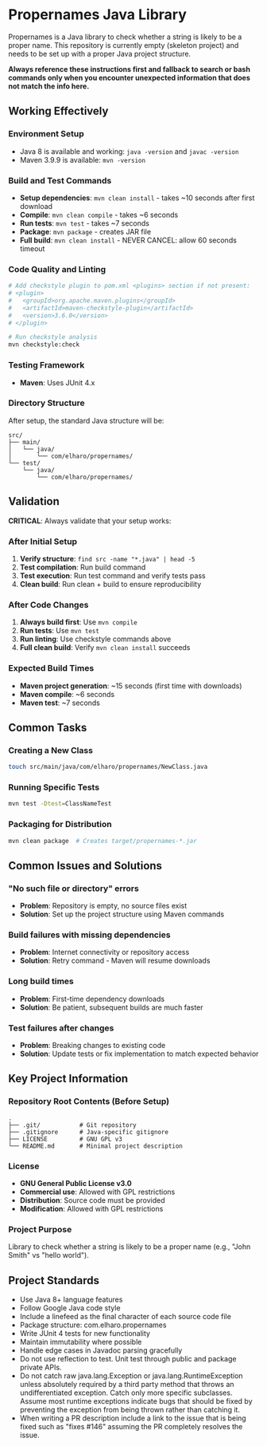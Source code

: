 # Propernames Java Library

Propernames is a Java library to check whether a string is likely to be a proper name. This repository is currently empty (skeleton project) and needs to be set up with a proper Java project structure.

**Always reference these instructions first and fallback to search or bash commands only when you encounter unexpected information that does not match the info here.**

## Working Effectively

### Environment Setup
- Java 8 is available and working: `java -version` and `javac -version`
- Maven 3.9.9 is available: `mvn -version`

### Build and Test Commands
- **Setup dependencies**: `mvn clean install` - takes ~10 seconds after first download
- **Compile**: `mvn clean compile` - takes ~6 seconds
- **Run tests**: `mvn test` - takes ~7 seconds  
- **Package**: `mvn package` - creates JAR file
- **Full build**: `mvn clean install` - NEVER CANCEL: allow 60 seconds timeout

### Code Quality and Linting
```bash
# Add checkstyle plugin to pom.xml <plugins> section if not present:
# <plugin>
#   <groupId>org.apache.maven.plugins</groupId>
#   <artifactId>maven-checkstyle-plugin</artifactId>
#   <version>3.6.0</version>
# </plugin>

# Run checkstyle analysis
mvn checkstyle:check
```

### Testing Framework
- **Maven**: Uses JUnit 4.x 

### Directory Structure
After setup, the standard Java structure will be:
```
src/
├── main/
│   └── java/
│       └── com/elharo/propernames/
└── test/
    └── java/
        └── com/elharo/propernames/
```

## Validation

**CRITICAL**: Always validate that your setup works:

### After Initial Setup
1. **Verify structure**: `find src -name "*.java" | head -5`
2. **Test compilation**: Run build command
3. **Test execution**: Run test command and verify tests pass
4. **Clean build**: Run clean + build to ensure reproducibility

### After Code Changes
1. **Always build first**: Use `mvn compile`
2. **Run tests**: Use `mvn test`
3. **Run linting**: Use checkstyle commands above
4. **Full clean build**: Verify `mvn clean install` succeeds

### Expected Build Times
- **Maven project generation**: ~15 seconds (first time with downloads)
- **Maven compile**: ~6 seconds 
- **Maven test**: ~7 seconds

## Common Tasks

### Creating a New Class
```bash
touch src/main/java/com/elharo/propernames/NewClass.java
```

### Running Specific Tests
```bash
mvn test -Dtest=ClassNameTest
```

### Packaging for Distribution
```bash
mvn clean package  # Creates target/propernames-*.jar
```

## Common Issues and Solutions

### "No such file or directory" errors
- **Problem**: Repository is empty, no source files exist
- **Solution**: Set up the project structure using Maven commands

### Build failures with missing dependencies
- **Problem**: Internet connectivity or repository access
- **Solution**: Retry command - Maven will resume downloads

### Long build times
- **Problem**: First-time dependency downloads
- **Solution**: Be patient, subsequent builds are much faster

### Test failures after changes
- **Problem**: Breaking changes to existing code
- **Solution**: Update tests or fix implementation to match expected behavior

## Key Project Information

### Repository Root Contents (Before Setup)
```
.
├── .git/           # Git repository
├── .gitignore      # Java-specific gitignore
├── LICENSE         # GNU GPL v3
└── README.md       # Minimal project description
```

### License
- **GNU General Public License v3.0**
- **Commercial use**: Allowed with GPL restrictions
- **Distribution**: Source code must be provided
- **Modification**: Allowed with GPL restrictions

### Project Purpose
Library to check whether a string is likely to be a proper name (e.g., "John Smith" vs "hello world").

## Project Standards
- Use Java 8+ language features
- Follow Google Java code style
- Include a linefeed as the final character of each source code file
- Package structure: com.elharo.propernames
- Write JUnit 4 tests for new functionality
- Maintain immutability where possible
- Handle edge cases in Javadoc parsing gracefully
- Do not use reflection to test. Unit test through public and package private APIs.
- Do not catch raw java.lang.Exception or java.lang.RuntimeException unless absolutely required by a third party method that throws an undifferentiated exception. Catch only more specific subclasses. Assume most runtime exceptions indicate bugs that should be fixed by preventing the exception from being thrown rather than catching it.
- When writing a PR description include a link to the issue that is being fixed such as "fixes #146" assuming the PR completely resolves the issue.
